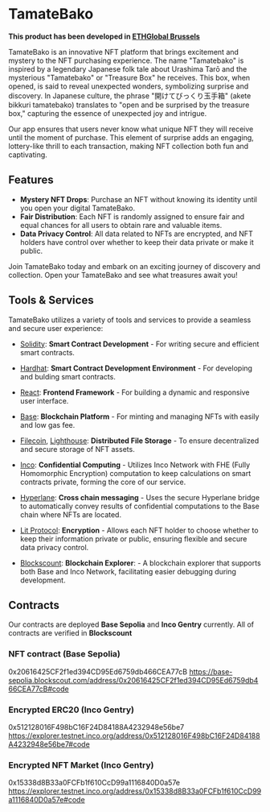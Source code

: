 # TamateBako

**This product has been developed in [ETHGlobal Brussels](https://ethglobal.com/events/brussels)**

TamateBako is an innovative NFT platform that brings excitement and mystery to the NFT purchasing experience. The name "Tamatebako" is inspired by a legendary Japanese folk tale about Urashima Tarō and the mysterious "Tamatebako" or "Treasure Box" he receives. This box, when opened, is said to reveal unexpected wonders, symbolizing surprise and discovery. In Japanese culture, the phrase "開けてびっくり玉手箱" (akete bikkuri tamatebako) translates to "open and be surprised by the treasure box," capturing the essence of unexpected joy and intrigue.

Our app ensures that users never know what unique NFT they will receive until the moment of purchase. This element of surprise adds an engaging, lottery-like thrill to each transaction, making NFT collection both fun and captivating.

## Features

- **Mystery NFT Drops**: Purchase an NFT without knowing its identity until you open your digital TamateBako.
- **Fair Distribution**: Each NFT is randomly assigned to ensure fair and equal chances for all users to obtain rare and valuable items.
- **Data Privacy Control**: All data related to NFTs are encrypted, and NFT holders have control over whether to keep their data private or make it public.

Join TamateBako today and embark on an exciting journey of discovery and collection. Open your TamateBako and see what treasures await you!

## Tools & Services

TamateBako utilizes a variety of tools and services to provide a seamless and secure user experience:

- [Solidity](https://soliditylang.org): **Smart Contract Development** - For writing secure and efficient smart contracts.
- [Hardhat](https://hardhat.org): **Smart Contract Development Environment** - For developing and bulding smart contracts.
- [React](https://reactjs.org): **Frontend Framework** - For building a dynamic and responsive user interface.

- [Base](https://ethereum.org): **Blockchain Platform** - For minting and managing NFTs with easily and low gas fee.
- [Filecoin](https://filecoin.io), [Lighthouse](https://files.lighthouse.storage): **Distributed File Storage** - To ensure decentralized and secure storage of NFT assets.
- [Inco](https://www.inco.org): **Confidential Computing** - Utilizes Inco Network with FHE (Fully Homomorphic Encryption) computation to keep calculations on smart contracts private, forming the core of our service.
- [Hyperlane](https://hyperlane.xyz): **Cross chain messaging** - Uses the secure Hyperlane bridge to automatically convey results of confidential computations to the Base chain where NFTs are located.
- [Lit Protocol](https://developer.litprotocol.com): **Encryption** - Allows each NFT holder to choose whether to keep their information private or public, ensuring flexible and secure data privacy control.
- [Blockscount](https://www.blockscout.com): **Blockchain Explorer**: - A blockchain explorer that supports both Base and Inco Network, facilitating easier debugging during development.

## Contracts

Our contracts are deployed **Base Sepolia** and **Inco Gentry** currently. All of contracts are verified in **Blockscount**

### NFT contract (Base Sepolia)

0x20616425CF2f1ed394CD95Ed6759db466CEA77cB
https://base-sepolia.blockscout.com/address/0x20616425CF2f1ed394CD95Ed6759db466CEA77cB#code

### Encrypted ERC20 (Inco Gentry)

0x512128016F498bC16F24D84188A4232948e56be7
https://explorer.testnet.inco.org/address/0x512128016F498bC16F24D84188A4232948e56be7#code

### Encrypted NFT Market (Inco Gentry)

0x15338d8B33a0FCFb1f610CcD99a1116840D0a57e
https://explorer.testnet.inco.org/address/0x15338d8B33a0FCFb1f610CcD99a1116840D0a57e#code
